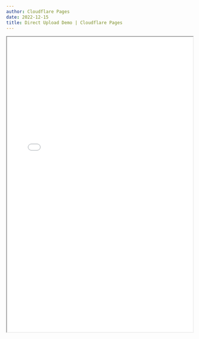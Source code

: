```yaml
---
author: Cloudflare Pages
date: 2022-12-15
title: Direct Upload Demo | Cloudflare Pages
---
```


<iframe src="/assets/direct-upload-demo.html" style="width: 100%; height: 800px;"></iframe>
